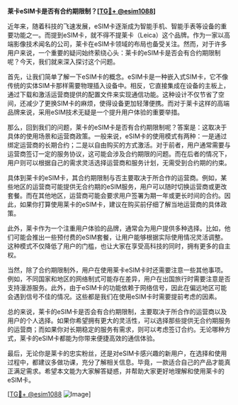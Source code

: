 **莱卡eSIM卡是否有合约期限制？[[TG💪+ @esim1088](https://t.me/s/esim1088)]**

近年来，随着科技的飞速发展，eSIM卡逐渐成为智能手机、智能手表等设备的重要功能之一。而提到eSIM卡，就不得不提莱卡（Leica）这个品牌。作为一家以高端影像技术闻名的公司，莱卡在eSIM卡领域的布局也备受关注。然而，对于许多用户来说，一个重要的疑问始终萦绕心头：莱卡的eSIM卡是否会有合约期限制呢？今天，我们就来深入探讨这个问题。

首先，让我们简单了解一下eSIM卡的概念。eSIM卡是一种嵌入式SIM卡，它不像传统的实体SIM卡那样需要物理插入设备中。相反，它直接集成在设备的主板上，通过下载和激活运营商提供的配置文件来实现通信功能。这种设计不仅节省了空间，还减少了更换SIM卡的麻烦，使得设备更加轻薄便携。而对于莱卡这样的高端品牌来说，采用eSIM技术无疑是一个提升用户体验的重要举措。

那么，回到我们的问题，莱卡的eSIM卡是否有合约期限制呢？答案是：这取决于具体的使用场景和运营商政策。一般来说，eSIM卡的使用模式有两种：一是通过绑定运营商的长期合约；二是以自由购买的方式激活。对于前者，用户通常需要与运营商签订一定的服务协议，这可能会涉及合约期限的问题。而在后者的情况下，用户则可以根据自己的需求灵活选择运营商和服务计划，无需受到合约期的约束。

具体到莱卡的eSIM卡，其合约期限制与否主要取决于所合作的运营商。例如，某些地区的运营商可能提供无合约期的eSIM服务，用户可以随时切换运营商或更改套餐。而在其他地区，运营商可能会要求用户签署为期一年或更长时间的合约。因此，如果你打算使用莱卡的eSIM卡，建议在购买前仔细了解当地运营商的具体政策。

此外，莱卡作为一个注重用户体验的品牌，通常会为用户提供多种选择。比如，他们可能会推出一些预付费的eSIM套餐，让用户能够根据实际使用情况灵活调整。这种模式不仅降低了用户的门槛，也让大家在享受高科技的同时，拥有更多的自主权。

当然，除了合约期限制外，用户在使用莱卡eSIM卡时还需要注意一些其他事项。例如，不同国家和地区的网络制式可能存在差异，用户在出国旅行时需要注意是否支持漫游服务。此外，由于eSIM卡的功能依赖于网络信号，因此在偏远地区可能会遇到信号不佳的情况。这些都是我们在使用eSIM卡时需要提前考虑的因素。

总的来说，莱卡的eSIM卡是否会有合约期限制，主要取决于所合作的运营商以及用户的个人选择。如果你希望拥有更大的灵活性，可以选择那些提供无合约期服务的运营商；而如果你对长期稳定的服务有需求，则可以考虑签订合约。无论哪种方式，莱卡的eSIM卡都能为你带来便捷高效的通信体验。

最后，无论你是莱卡的忠实粉丝，还是对eSIM卡感兴趣的新用户，在选择和使用过程中，都建议多做功课，充分了解相关信息。毕竟，一款适合自己的产品才能真正满足需求。希望本文能为大家解答疑惑，并帮助大家更好地理解和使用莱卡的eSIM卡。

[[TG💪+ @esim1088](https://t.me/s/esim1088) ![Image](https://i.postimg.cc/4NQfJmqS/Snipaste-2025-05-13-00-14-12.png)]
